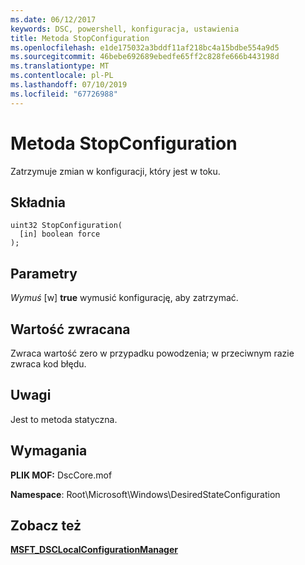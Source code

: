```yaml
---
ms.date: 06/12/2017
keywords: DSC, powershell, konfiguracja, ustawienia
title: Metoda StopConfiguration
ms.openlocfilehash: e1de175032a3bddf11af218bc4a15bdbe554a9d5
ms.sourcegitcommit: 46bebe692689ebedfe65ff2c828fe666b443198d
ms.translationtype: MT
ms.contentlocale: pl-PL
ms.lasthandoff: 07/10/2019
ms.locfileid: "67726988"
---
```

# <a name="stopconfiguration-method"></a>Metoda StopConfiguration

Zatrzymuje zmian w konfiguracji, który jest w toku.

## <a name="syntax"></a>Składnia

```mof
uint32 StopConfiguration(
  [in] boolean force
);
```

## <a name="parameters"></a>Parametry

*Wymuś* \[w\] **true** wymusić konfigurację, aby zatrzymać.

## <a name="return-value"></a>Wartość zwracana

Zwraca wartość zero w przypadku powodzenia; w przeciwnym razie zwraca kod błędu.

## <a name="remarks"></a>Uwagi

Jest to metoda statyczna.

## <a name="requirements"></a>Wymagania

**PLIK MOF:** DscCore.mof

**Namespace**: Root\Microsoft\Windows\DesiredStateConfiguration

## <a name="see-also"></a>Zobacz też

[**MSFT_DSCLocalConfigurationManager**](msft-dsclocalconfigurationmanager.md)
